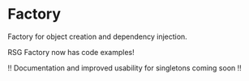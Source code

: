 Factory
=======

Factory for object creation and dependency injection.

RSG Factory now has code examples!

!! Documentation and improved usability for singletons coming soon !!

